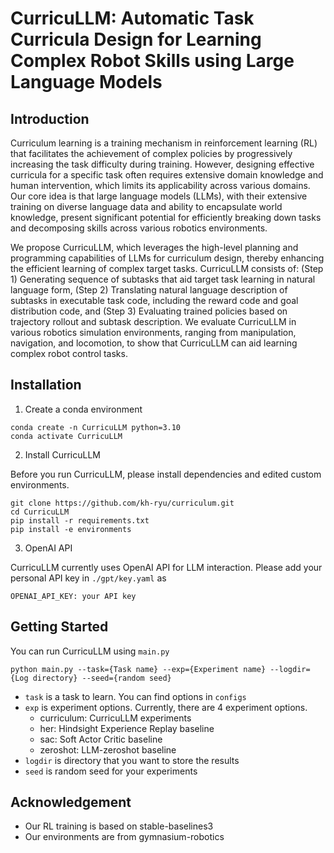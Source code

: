 # CurricuLLM: Automatic Task Curricula Design for Learning Complex Robot Skills using Large Language Models

## Introduction

Curriculum learning is a training mechanism in reinforcement learning (RL) that facilitates the achievement of complex policies by progressively increasing the task difficulty during training. However, designing effective curricula for a specific task often requires extensive domain knowledge and human intervention, which limits its applicability across various domains. Our core idea is that large language models (LLMs), with their extensive training on diverse language data and ability to encapsulate world knowledge, present significant potential for efficiently breaking down tasks and decomposing skills across various robotics environments.

We propose CurricuLLM, which leverages the high-level planning and programming capabilities of LLMs for curriculum design, thereby enhancing the efficient learning of complex target tasks. CurricuLLM consists of: (Step 1) Generating sequence of subtasks that aid target task learning in natural language form, (Step 2) Translating natural language description of subtasks in executable task code, including the reward code and goal distribution code, and (Step 3) Evaluating trained policies based on trajectory rollout and subtask description. We evaluate CurricuLLM in various robotics simulation environments, ranging from manipulation, navigation, and locomotion, to show that CurricuLLM can aid learning complex robot control tasks.

## Installation

1. Create a conda environment
```
conda create -n CurricuLLM python=3.10
conda activate CurricuLLM
```

2. Install CurricuLLM

Before you run CurricuLLM, please install dependencies and edited custom environments.  
```
git clone https://github.com/kh-ryu/curriculum.git
cd CurricuLLM
pip install -r requirements.txt
pip install -e environments
```

3. OpenAI API

CurricuLLM currently uses OpenAI API for LLM interaction. Please add your personal API key in `./gpt/key.yaml` as
```
OPENAI_API_KEY: your API key
```

## Getting Started

You can run CurricuLLM using `main.py`
```
python main.py --task={Task name} --exp={Experiment name} --logdir={Log directory} --seed={random seed}
```

* `task` is a task to learn. You can find options in `configs`
* `exp` is experiment options. Currently, there are 4 experiment options.
    * curriculum: CurricuLLM experiments
    * her: Hindsight Experience Replay baseline
    * sac: Soft Actor Critic baseline
    * zeroshot: LLM-zeroshot baseline
* `logdir` is directory that you want to store the results
* `seed` is random seed for your experiments

## Acknowledgement
* Our RL training is based on stable-baselines3
* Our environments are from gymnasium-robotics